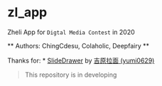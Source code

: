 # zl_app

Zheli App for `Digtal Media Contest` in 2020

** Authors: ChingCdesu, Colaholic, Deepfairy **

Thanks for:
    * [SlideDrawer](https://github.com/yumi0629/SlideDrawer) by [吉原拉面 (yumi0629)](https://github.com/yumi0629)

> This repository is in developing